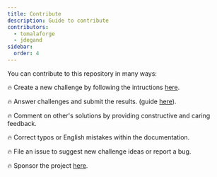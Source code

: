 ```yaml
---
title: Contribute
description: Guide to contribute
contributors:
  - tomalaforge
  - jdegand
sidebar:
  order: 4
---
```


You can contribute to this repository in many ways:

🔥 Create a new challenge by following the intructions [here](/guides/create-challenge).

🔥 Answer challenges and submit the results. (guide [here](/guides/resolve-challenge)).

🔥 Comment on other's solutions by providing constructive and caring feedback.

🔥 Correct typos or English mistakes within the documentation.

🔥 File an issue to suggest new challenge ideas or report a bug.

🔥 Sponsor the project [here](https://github.com/sponsors/tomalaforge).
